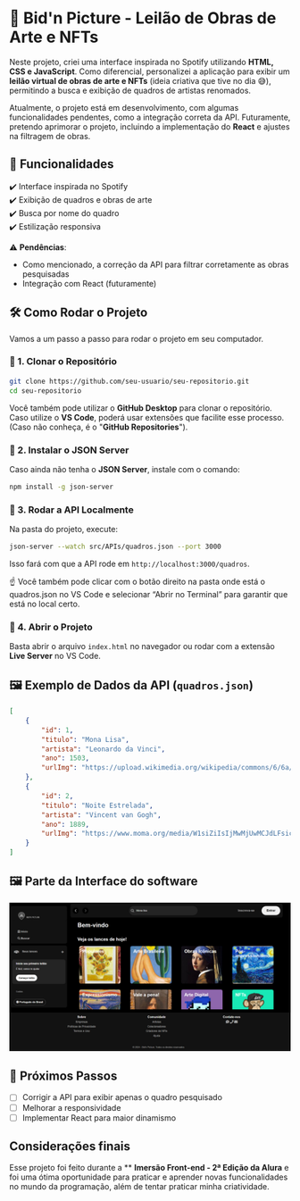 
# 🎨 Bid'n Picture - Leilão de Obras de Arte e NFTs

Neste projeto, criei uma interface inspirada no Spotify utilizando **HTML, CSS e JavaScript**. Como diferencial, personalizei a aplicação para exibir um **leilão virtual de obras de arte e NFTs** (ideia criativa que tive no dia 😅), permitindo a busca e exibição de quadros de artistas renomados.

Atualmente, o projeto está em desenvolvimento, com algumas funcionalidades pendentes, como a integração correta da API. Futuramente, pretendo aprimorar o projeto, incluindo a implementação do **React** e ajustes na filtragem de obras.

## 🚀 Funcionalidades

✔️ Interface inspirada no Spotify  
✔️ Exibição de quadros e obras de arte  
✔️ Busca por nome do quadro  
✔️ Estilização responsiva  

⚠️ **Pendências**:  

- Como mencionado, a correção da API para filtrar corretamente as obras pesquisadas  
- Integração com React (futuramente)  

## 🛠️ Como Rodar o Projeto

Vamos a um passo a passo para rodar o projeto em seu computador.

### 📌 1. Clonar o Repositório

```bash
git clone https://github.com/seu-usuario/seu-repositorio.git
cd seu-repositorio
```

Você também pode utilizar o **GitHub Desktop** para clonar o repositório. Caso utilize o **VS Code**, poderá usar extensões que facilite esse processo. (Caso não conheça, é o "**GitHub Repositories**").

### 📌 2. Instalar o JSON Server

Caso ainda não tenha o **JSON Server**, instale com o comando:

```bash
npm install -g json-server
```

### 📌 3. Rodar a API Localmente

Na pasta do projeto, execute:

```bash
json-server --watch src/APIs/quadros.json --port 3000
```

Isso fará com que a API rode em `http://localhost:3000/quadros`.

☝️ Você também pode clicar com o botão direito na pasta onde está o quadros.json no VS Code e selecionar “Abrir no Terminal” para garantir que está no local certo.

### 📌 4. Abrir o Projeto

Basta abrir o arquivo `index.html` no navegador ou rodar com a extensão **Live Server** no VS Code.

## 🖼️ Exemplo de Dados da API (`quadros.json`)

```json
[
    {
        "id": 1,
        "titulo": "Mona Lisa",
        "artista": "Leonardo da Vinci",
        "ano": 1503,
        "urlImg": "https://upload.wikimedia.org/wikipedia/commons/6/6a/Mona_Lisa.jpg"
    },
    {
        "id": 2,
        "titulo": "Noite Estrelada",
        "artista": "Vincent van Gogh",
        "ano": 1889,
        "urlImg": "https://www.moma.org/media/W1siZiIsIjMwMjUwMCJdLFsicCIsImNvbnZlcnQiLCItcmVzaXplIDEwMjR4Il1d.jpg"
    }
]
```

## 🖼️ Parte da Interface do software

![alt text](image.png)

## 🎯 Próximos Passos

- [ ] Corrigir a API para exibir apenas o quadro pesquisado  
- [ ] Melhorar a responsividade  
- [ ] Implementar React para maior dinamismo  

## Considerações finais

Esse projeto foi feito durante a ** **Imersão Front-end - 2ª Edição da Alura** e foi uma ótima oportunidade para praticar e aprender novas funcionalidades no mundo da programação, além de tentar praticar minha criatividade.
